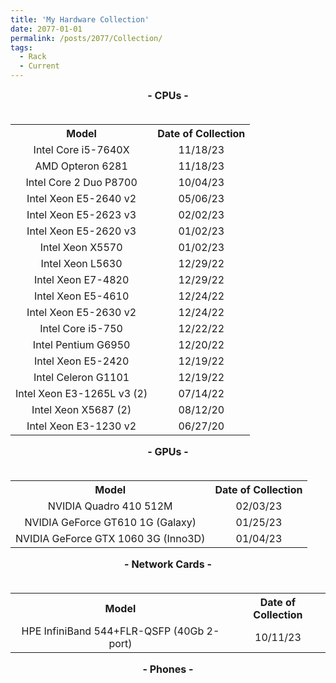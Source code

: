 ```yaml
---
title: 'My Hardware Collection'
date: 2077-01-01
permalink: /posts/2077/Collection/
tags:
  - Rack
  - Current
---
```

<style>
  table, th, td {
  border: 0px;
  text-align: center;
}
.subtitle{ 
    font-size: 16px;           
    width: 100%;  
    height: 40px; 
    text-align:center     
} 
</style>

<div class="subtitle"><b>- CPUs -</b></div>
<table>
<tr>
  <th>Model</th>
  <th>Date of Collection</th>
</tr>
<tr>
  <td>Intel Core i5-7640X</td>
  <td>11/18/23</td>
</tr>
<tr>
  <td>AMD Opteron 6281</td>
  <td>11/18/23</td>
</tr>
<tr>
  <td>Intel Core 2 Duo P8700</td>
  <td>10/04/23</td>
</tr>
<tr>
  <td>Intel Xeon E5-2640 v2</td>
  <td>05/06/23</td>
</tr>
<tr>
  <td>Intel Xeon E5-2623 v3</td>
  <td>02/02/23</td>
</tr>
<tr>
  <td>Intel Xeon E5-2620 v3</td>
  <td>01/02/23</td>
</tr>
<tr>
  <td>Intel Xeon X5570</td>
  <td>01/02/23</td>
</tr>
<tr>
  <td>Intel Xeon L5630</td>
  <td>12/29/22</td>
</tr>
<tr>
  <td>Intel Xeon E7-4820</td>
  <td>12/29/22</td>
</tr>
<tr>
  <td>Intel Xeon E5-4610</td>
  <td>12/24/22</td>
</tr>
<tr>
  <td>Intel Xeon E5-2630 v2</td>
  <td>12/24/22</td>
</tr>
<tr>
  <td>Intel Core i5-750</td>
  <td>12/22/22</td>
</tr>
<tr>
  <td>Intel Pentium G6950</td>
  <td>12/20/22</td>
</tr>
<tr>
  <td>Intel Xeon E5-2420</td>
  <td>12/19/22</td>
</tr>
<tr>
  <td>Intel Celeron G1101</td>
  <td>12/19/22</td>
</tr>
<tr>
  <td>Intel Xeon E3-1265L v3 (2)</td>
  <td>07/14/22</td>
</tr>
<tr>
  <td>Intel Xeon X5687 (2)</td>
  <td>08/12/20</td>
</tr>
<tr>
  <td>Intel Xeon E3-1230 v2</td>
  <td>06/27/20</td>
</tr>
</table>

<div class="subtitle"><b>- GPUs -</b></div>
<table>
<tr>
  <th>Model</th>
  <th>Date of Collection</th>
</tr>
<tr>
  <td>NVIDIA Quadro 410 512M</td>
  <td>02/03/23</td>
</tr>
<tr>
  <td>NVIDIA GeForce GT610 1G (Galaxy)</td>
  <td>01/25/23</td>
</tr>
<tr>
  <td>NVIDIA GeForce GTX 1060 3G (Inno3D)</td>
  <td>01/04/23</td>
</tr>
</table>
<div class="subtitle"><b>- Network Cards -</b></div>
<table>
<tr>
  <th>Model</th>
  <th>Date of Collection</th>
</tr>
<tr>
  <td>HPE InfiniBand 544+FLR-QSFP (40Gb 2-port)</td>
  <td>10/11/23</td>
</tr>
</table>
<div class="subtitle"><b>- Phones -</b></div>
